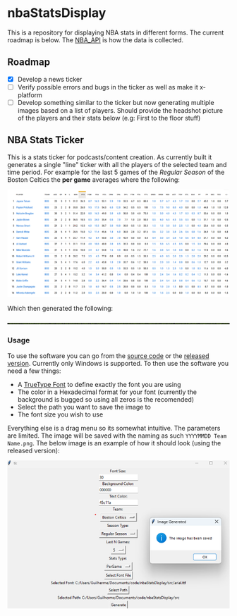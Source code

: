 # nbaStatsDisplay

This is a repository for displaying NBA stats in different forms. The current roadmap is below. The [NBA_API](https://github.com/swar/nba_api) is how the data is collected.

## Roadmap

- [X] Develop a news ticker 
- [ ] Verify possible errors and bugs in the ticker as well as make it x-platform
- [ ] Develop something similar to the ticker but now generating multiple images based on a list of players. Should provide the headshot picture of the players and their stats below (e.g: First to the floor stuff)

## NBA Stats Ticker

This is a stats ticker for podcasts/content creation. As currently built it generates a single "line" ticker with all the players of the selected team and time period. For example for the last 5 games of the *Regular Season* of the Boston Celtics the __per game__ averages where the following:

![](figs/regularSeasonNBAStats.png)

Which then generated the following:

![](figs/Boston_Celtics20230911.png)

### Usage

To use the software you can go from the [source code]() or the [released version](https://github.com/guilhermetheis/nbaStatsDisplay/releases/tag/v1.0.0). Currently only Windows is supported. To then use the software you need a few things:

* A [TrueType Font](https://fileinfo.com/extension/ttf) to define exactly the font you are using
* The color in a Hexadecimal format for your font (currently the background is bugged so using all zeros is the recomended)
* Select the path you want to save the image to
* The font size you wish to use

Everything else is a drag menu so its somewhat intuitive. The parameters are limited. The image will be saved with the naming as such `YYYYMMDD Team Name.png`. The below image is an example of how it should look (using the released version):

![](figs/softwareUsage.png)

